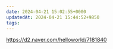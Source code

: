 ```yaml
---
date: 2024-04-21 15:02:55+0000
updatedAt: 2024-04-21 15:44:52+9850
tags: 
---
```

https://d2.naver.com/helloworld/7181840